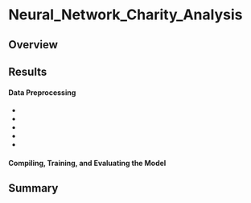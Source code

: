 # Neural_Network_Charity_Analysis

## Overview

  
## Results

#### Data Preprocessing
  -
  -
  -
  -
  -
  
#### Compiling, Training, and Evaluating the Model
  
## Summary
